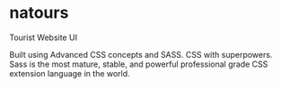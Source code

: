 # natours
Tourist Website UI

Built using Advanced CSS concepts and SASS. CSS with superpowers. Sass is the most mature, stable, and powerful professional grade CSS extension language in the world.
